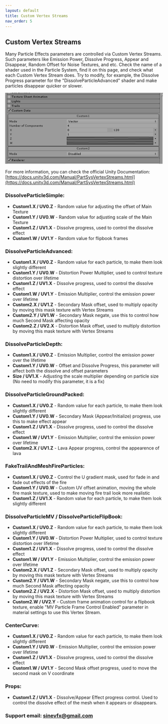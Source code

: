 ```yaml
---
layout: default
title: Custom Vertex Streams
nav_order: 5
---
```


## Custom Vertex Streams

Many Particle Effects parameters are controlled via Custom Vertex Streams. Such parameters like Emission Power, Dissolve Progress, Appear and Disappear, Random Offset for Noise Textures, and etc. Check the name of a shader used in the Particle System, find it on this page, and check what each Custom Vertex Stream does. Try to modify, for example, the Dissolve Progress parameter for the "DissolveParticleAdvanced" shader and make particles disappear quicker or slower.

![s17](/assets/images/Screenshot_17.png)

For more information, you can check the official Unity Documentation: [https://docs.unity3d.com/Manual/PartSysVertexStreams.html](https://docs.unity3d.com/Manual/PartSysVertexStreams.html)

### DissolveParticleSimple:

* **Custom1.X / UV0.Z** - Random value for adjusting the offset of Main Texture
* **Custom1.Y / UV0.W** - Random value for adjusting scale of the Main Texture
* **Custom1.Z / UV1.X** - Dissolve progress, used to control the dissolve effect
* **Custom1.W / UV1.Y** - Random value for flipbook frames

### DissolveParticleAdvanced:

* **Custom1.X / UV0.Z** - Random value for each particle, to make them look slightly different
* **Custom1.Y / UV0.W** - Distortion Power Multiplier, used to control texture distortion over lifetime
* **Custom1.Z / UV1.X** - Dissolve progress, used to control the dissolve effect
* **Custom1.W / UV1.Y** - Emission Multiplier, control the emission power over lifetime
* **Custom2.X / UV1.Z** - Secondary Mask offset, used to multiply opacity by moving this mask texture with Vertex Streams
* **Custom2.Y / UV1.W** - Secondary Mask negate, use this to control how much Second Mask affecting opacity
* **Custom2.Z / UV2.X** - Distortion Mask offset, used to multiply distortion by moving this mask texture with Vertex Streams

### DissolveParticleDepth:

* **Custom1.X / UV0.Z** - Emission Multiplier, control the emission power over the lifetime
* **Custom1.Y / UV0.W** - Offset and Dissolve Progress, this parameter will affect both the dissolve and offset parameters
* **Size / UV1.X** - Adjusting the scale multiplier depending on particle size (No need to modify this parameter, it is a fix)

### DissolveParticleGroundPacked:

* **Custom1.X / UV0.Z** - Random value for each particle, to make them look slightly different
* **Custom1.Y / UV0.W** - Secondary Mask (Appear/Initialize) progress, use this to make effect appear
* **Custom1.Z / UV1.X** - Dissolve progress, used to control the dissolve effect
* **Custom1.W / UV1.Y** - Emission Multiplier, control the emission power over lifetime
* **Custom2.X / UV1.Z** - Lava Appear progress, control the appearence of lava

### FakeTrailAndMeshFireParticles:

* **Custom1.X / UV0.Z** - Control the U gradient mask, used for fade in and fade out effects of the fire
* **Custom1.Y / UV0.W** - Custom UV offset animation, moving the whole fire mask texture, used to make moving fire trail look more realistic
* **Custom1.Z / UV1.X** - Random value for each particle, to make them look slightly different

### DissolveParticleMV / DissolveParticleFlipBook:

* **Custom1.X / UV0.Z** - Random value for each particle, to make them look slightly different
* **Custom1.Y / UV0.W** - Distortion Power Multiplier, used to control texture distortion over lifetime
* **Custom1.Z / UV1.X** - Dissolve progress, used to control the dissolve effect
* **Custom1.W / UV1.Y** - Emission Multiplier, control the emission power over lifetime
* **Custom2.X / UV1.Z** - Secondary Mask offset, used to multiply opacity by moving this mask texture with Vertex Streams
* **Custom2.Y / UV1.W** - Secondary Mask negate, use this to control how much Second Mask affecting opacity
* **Custom2.Z / UV2.X** - Distortion Mask offset, used to multiply distortion by moving this mask texture with Vertex Streams
* **Custom2.W / UV2.Y** - Custom frame animation control for a flipbook texture, enable "MV Particle Frame Control Enabled" parameter in material settings to use this Vertex Stream.

### CenterCurve:

* **Custom1.X / UV0.Z** - Random value for each particle, to make them look slightly different
* **Custom1.Y / UV0.W** - Emission Multiplier, control the emission power over lifetime
* **Custom1.Z / UV1.X** - Dissolve progress, used to control the dissolve effect
* **Custom1.W / UV1.Y** - Second Mask offset progress, used to move the second mask on V coordinate

### Props:

* **Custom1.Z / UV1.X** - Dissolve/Appear Effect progress control. Used to control the dissolve effect of the mesh when it appears or disappears.



### Support email: sinevfx@gmail.com

